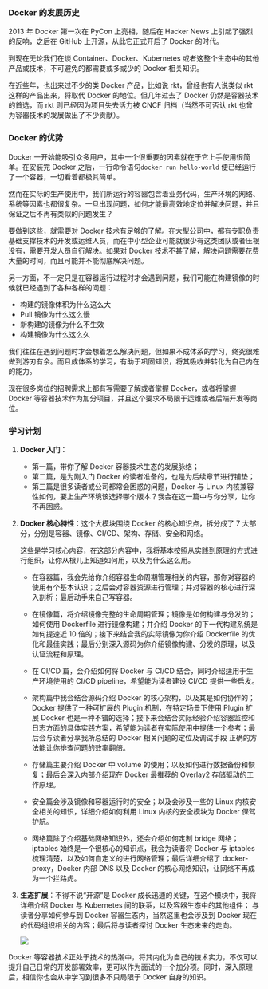 

### Docker 的发展历史

2013 年 Docker 第一次在 PyCon 上亮相，随后在 Hacker News 上引起了强烈的反响，之后在 GitHub 上开源，从此它正式开启了 Docker 的时代。

到现在无论我们在谈 Container、Docker、Kubernetes 或者这整个生态中的其他产品或技术，不可避免的都需要或多或少的 Docker 相关知识。

在近些年，也出来过不少的类 Docker 产品，比如说 rkt，曾经也有人说类似 rkt 这样的产品出来，将取代 Docker 的地位。但几年过去了 Docker 仍然是容器技术的首选，而 rkt 则已经因为项目失去活力被 CNCF 归档（当然不可否认 rkt 也曾为容器技术的发展做出了不少贡献）。

### Docker 的优势

Docker 一开始能吸引众多用户，其中一个很重要的因素就在于它上手使用很简单。在安装完 Docker 之后，一行命令语句`docker run hello-world` 便已经运行了一个容器，一切看着都极其简单。

然而在实际的生产使用中，我们所运行的容器包含着业务代码，生产环境的网络、系统等因素也都很复杂。一旦出现问题，如何才能最高效地定位并解决问题，并且保证之后不再有类似的问题发生？

要做到这些，就需要对 Docker 技术有足够的了解。在大型公司中，都有专职负责基础支撑技术的开发或运维人员，而在中小型企业可能就很少有这类团队或者压根没有，需要开发人员自行解决。如果对 Docker 技术不甚了解，解决问题需要花费大量的时间，而且可能并不能彻底解决问题。

另一方面，不一定只是在容器运行过程时才会遇到问题，我们可能在构建镜像的时候就已经遇到了各种各样的问题：

- 构建的镜像体积为什么这么大
- Pull 镜像为什么这么慢
- 新构建的镜像为什么不生效
- 构建镜像为什么这么久

我们往往在遇到问题时才会想着怎么解决问题，但如果不成体系的学习，终究很难做到游刃有余。而且成体系的学习，有助于巩固知识，将其吸收并转化为自己内在的能力。

现在很多岗位的招聘需求上都有写需要了解或者掌握 Docker，或者将掌握 Docker 等容器技术作为加分项目，并且这个要求不局限于运维或者后端开发等岗位。

### 学习计划

1. **Docker 入门**： 
	
	- 第一篇，带你了解 Docker 容器技术生态的发展脉络；
	- 第二篇，是为刚入门 Docker 的读者准备的，也是为后续章节进行铺垫；
	- 第三篇是很多读者或公司都常会困惑的问题，Docker 与 Linux 内核兼容性如何，要上生产环境该选择哪个版本？我会在这一篇中与你分享，让你不再困惑。
	

2. **Docker 核心特性**：这个大模块围绕 Docker 的核心知识点，拆分成了 7 大部分，分别是容器、镜像、CI/CD、架构、存储、安全和网络。

	这些是学习核心内容，在这部分内容中，我将基本按照从实践到原理的方式进行组织，让你从根儿上知道如何用，以及为什么这么用。

	- 在容器篇，我会先给你介绍容器生命周期管理相关的内容，那你对容器的使用有个基本认识；之后会对容器资源进行管理；并对容器的核心进行深入剖析；最后动手来自己写容器。

	- 在镜像篇，将介绍镜像完整的生命周期管理；镜像是如何构建与分发的；如何使用 Dockerfile 进行镜像构建；并介绍 Docker 的下一代构建系统是如何提速近 10 倍的；接下来结合我的实际镜像为你介绍 Dockerfile 的优化和最佳实践；最后分别深入源码为你介绍镜像构建、分发的原理，以及认证流程和原理。

	- 在 CI/CD 篇，会介绍如何将 Docker 与 CI/CD 结合，同时介绍适用于生产环境使用的 CI/CD pipeline，希望能为读者建设 CI/CD 提供一些启发。

	- 架构篇中我会结合源码介绍 Docker 的核心架构，以及其是如何协作的；Docker 提供了一种可扩展的 Plugin 机制，在特定场景下使用 Plugin 扩展 Docker 也是一种不错的选择；接下来会结合实际经验介绍容器监控和日志方面的具体实践方案，希望能为读者在实际使用中提供一个参考；最后会与读者分享我所总结的 Docker 相关问题的定位及调试手段 正确的方法能让你排查问题的效率翻倍。

	- 存储篇主要介绍 Docker 中 volume 的使用；以及如何进行数据备份和恢复；最后会深入内部介绍现在 Docker 最推荐的 Overlay2 存储驱动的工作原理。

	- 安全篇会涉及镜像和容器运行时的安全；以及会涉及一些的 Linux 内核安全相关的知识，详细介绍如何利用 Linux 内核的安全模块为 Docker 保驾护航。

	- 网络篇除了介绍基础网络知识外，还会介绍如何定制 bridge 网络；iptables 始终是一个很核心的知识点，我会为读者将 Docker 与 iptables 梳理清楚，以及如何自定义的进行网络管理；最后详细介绍了 docker-proxy，Docker 内部 DNS 以及 Docker 的核心网络知识，让网络不再成为一个拦路虎。

3. **生态扩展**：不得不说“开源”是 Docker 成长迅速的关键，在这个模块中，我将详细介绍 Docker 与 Kubernetes 间的联系，以及容器生态中的其他组件；
与读者分享如何参与到 Docker 容器生态内，当然这里也会涉及到 Docker 现在的代码组织相关的内容；最后将与读者探讨 Docker 生态未来的走向。

	![](../../images/FnlTkrTL9KP88b7pjYRxzpcOQZNO)


Docker 等容器技术正处于技术的热潮中，将其内化为自己的技术实力，不仅可以提升自己日常的开发部署效率，更可以作为面试的一个加分项。同时，深入原理后，相信你也会从中学习到很多不只局限于 Docker 自身的知识。

